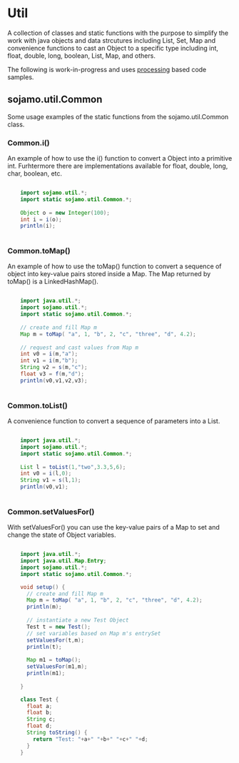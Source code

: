 # Util

A collection of classes and static functions with the purpose to simplify the work with java objects and data strcutures including List, Set, Map and convenience functions to cast an Object to a specific type including int, float, double, long, boolean, List, Map, and others.

The following is work-in-progress and uses [processing](http://www.processing.org) based code samples.

## sojamo.util.Common
Some usage examples of the static functions from the sojamo.util.Common class.


### Common.i()

An example of how to use the i() function to convert a Object into a primitive int. Furhtermore there are implementations available for float, double, long, char, boolean, etc.

```java

	import sojamo.util.*;
	import static sojamo.util.Common.*;
	
	Object o = new Integer(100);
	int i = i(o);
	println(i);
	
```	

### Common.toMap()

An example of how to use the toMap() function to convert a sequence of object into key-value pairs stored inside a Map. The Map returned by toMap() is a LinkedHashMap().

```java

	import java.util.*;
	import sojamo.util.*;
	import static sojamo.util.Common.*;
	
	// create and fill Map m
	Map m = toMap( "a", 1, "b", 2, "c", "three", "d", 4.2);
	
	// request and cast values from Map m
	int v0 = i(m,"a");
	int v1 = i(m,"b");	
	String v2 = s(m,"c");	
	float v3 = f(m,"d");	
	println(v0,v1,v2,v3); 
	
```

### Common.toList()

A convenience function to convert a sequence of parameters into a List.

```java

	import java.util.*;
	import sojamo.util.*;
	import static sojamo.util.Common.*;
	
	List l = toList(1,"two",3.3,5,6);
	int v0 = i(l,0);
	String v1 = s(l,1);
	println(v0,v1);
	
```

### Common.setValuesFor()

With setValuesFor() you can use the key-value pairs of a Map to set and change the state of Object variables.

```java

	import java.util.*;
	import java.util.Map.Entry;
	import sojamo.util.*;
	import static sojamo.util.Common.*;

	void setup() {
	  // create and fill Map m
	  Map m = toMap( "a", 1, "b", 2, "c", "three", "d", 4.2);
	  println(m);
	  
	  // instantiate a new Test Object
	  Test t = new Test();
	  // set variables based on Map m's entrySet
	  setValuesFor(t,m);
	  println(t);
	  
	  Map m1 = toMap();
	  setValuesFor(m1,m);
	  println(m1);
	  
	}

	class Test {
	  float a;
	  float b;
	  String c;
	  float d;
	  String toString() {
	    return "Test: "+a+" "+b+" "+c+" "+d;
	  }
	}

```
